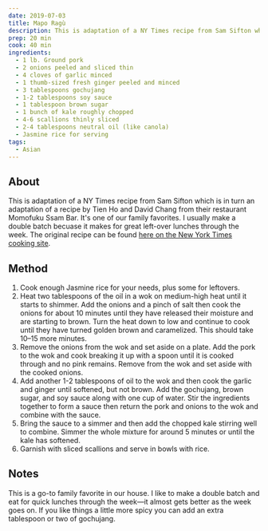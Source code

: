 ```yaml
---
date: 2019-07-03
title: Mapo Ragù
description: This is adaptation of a NY Times recipe from Sam Sifton which is in turn an adaptation of a recipe by Tien Ho and David Chang from their restaurant Momofuku Ssam Bar
prep: 20 min
cook: 40 min
ingredients:
  - 1 lb. Ground pork
  - 2 onions peeled and sliced thin
  - 4 cloves of garlic minced
  - 1 thumb-sized fresh ginger peeled and minced
  - 3 tablespoons gochujang
  - 1-2 tablespoons soy sauce
  - 1 tablespoon brown sugar
  - 1 bunch of kale roughly chopped
  - 4-6 scallions thinly sliced
  - 2-4 tablespoons neutral oil (like canola)
  - Jasmine rice for serving
tags:
  - Asian
---
```

## About
This is adaptation of a NY Times recipe from Sam Sifton which is in turn an adaptation of a recipe by Tien Ho and David Chang from their restaurant Momofuku Ssam Bar. It's one of our family favorites. I usually make a double batch becuase it makes for great left-over lunches through the week. The original recipe can be found [here on the New York Times cooking site](https://cooking.nytimes.com/recipes/1018404-mapo-ragu).

## Method
1. Cook enough Jasmine rice for your needs, plus some for leftovers.
1. Heat two tablespoons of the oil in a wok on medium-high heat until it starts to shimmer. Add the onions and a pinch of salt then cook the onions for about 10 minutes until they have released their moisture and are starting to brown. Turn the heat down to low and continue to cook until they have turned golden brown and caramelized. This should take 10–15 more minutes.
1. Remove the onions from the wok and set aside on a plate. Add the pork to the wok and cook breaking it up with a spoon until it is cooked through and no pink remains. Remove from the wok and set aside with the cooked onions.
1. Add another 1-2 tablespoons of oil to the wok and then cook the garlic and ginger until softened, but not brown. Add the gochujang, brown sugar, and soy sauce along with one cup of water. Stir the ingredients together to form a sauce then return the pork and onions to the wok and combine with the sauce.
1. Bring the sauce to a simmer and then add the chopped kale stirring well to combine. Simmer the whole mixture for around 5 minutes or until the kale has softened.
1. Garnish with sliced scallions and serve in bowls with rice.

## Notes
This is a go-to family favorite in our house. I like to make a double batch and eat for quick lunches through the week—it almost gets better as the week goes on. If you like things a little more spicy you can add an extra tablespoon or two of gochujang.